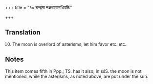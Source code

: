+++
title = "१० चन्द्रमा नक्षत्राणामधिपतिः"

+++
## Translation
10. The moon is overlord of asterisms; let him favor etc. etc.

## Notes
This item comes fifth in Ppp.; TS. has it also; in śśS. the moon is not  
mentioned, while the asterisms, as noted above, are put under the sun.
